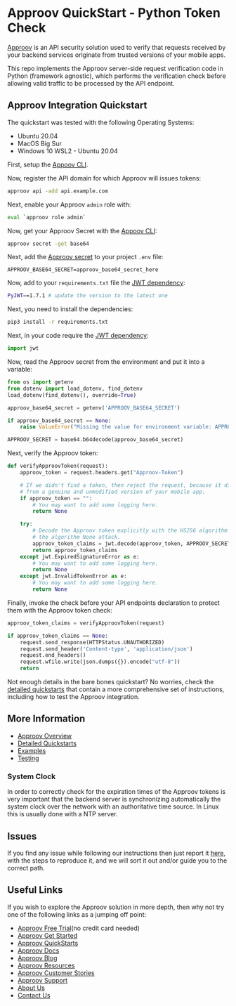 # Approov QuickStart - Python Token Check

[Approov](https://approov.io) is an API security solution used to verify that requests received by your backend services originate from trusted versions of your mobile apps.

This repo implements the Approov server-side request verification code in Python (framework agnostic), which performs the verification check before allowing valid traffic to be processed by the API endpoint.


## Approov Integration Quickstart

The quickstart was tested with the following Operating Systems:

* Ubuntu 20.04
* MacOS Big Sur
* Windows 10 WSL2 - Ubuntu 20.04

First, setup the [Appoov CLI](https://approov.io/docs/latest/approov-installation/index.html#initializing-the-approov-cli).

Now, register the API domain for which Approov will issues tokens:

```bash
approov api -add api.example.com
```

Next, enable your Approov `admin` role with:

```bash
eval `approov role admin`
```

Now, get your Approov Secret with the [Appoov CLI](https://approov.io/docs/latest/approov-installation/index.html#initializing-the-approov-cli):

```bash
approov secret -get base64
```

Next, add the [Approov secret](https://approov.io/docs/latest/approov-usage-documentation/#account-secret-key-export) to your project `.env` file:

```env
APPROOV_BASE64_SECRET=approov_base64_secret_here
```

Now, add to your `requirements.txt` file the [JWT dependency](https://github.com/jpadilla/pyjwt/):

```bash
PyJWT==1.7.1 # update the version to the latest one
```

Next, you need to install the dependencies:

```bash
pip3 install -r requirements.txt
```

Next, in your code require the [JWT dependency](https://github.com/jpadilla/pyjwt/):

```python
import jwt
```

Now, read the Approov secret from the environment and put it into a variable:

```python
from os import getenv
from dotenv import load_dotenv, find_dotenv
load_dotenv(find_dotenv(), override=True)

approov_base64_secret = getenv('APPROOV_BASE64_SECRET')

if approov_base64_secret == None:
    raise ValueError("Missing the value for environment variable: APPROOV_BASE64_SECRET")

APPROOV_SECRET = base64.b64decode(approov_base64_secret)
```

Next, verify the Approov token:

```python
def verifyApproovToken(request):
    approov_token = request.headers.get("Approov-Token")

    # If we didn't find a token, then reject the request, because it didn't come
    # from a genuine and unmodified version of your mobile app.
    if approov_token == "":
        # You may want to add some logging here.
        return None

    try:
        # Decode the Approov token explicitly with the HS256 algorithm to avoid
        # the algorithm None attack.
        approov_token_claims = jwt.decode(approov_token, APPROOV_SECRET, algorithms=['HS256'])
        return approov_token_claims
    except jwt.ExpiredSignatureError as e:
        # You may want to add some logging here.
        return None
    except jwt.InvalidTokenError as e:
        # You may want to add some logging here.
        return None
```

Finally, invoke the check before your API endpoints declaration to protect them with the Approov token check:

```python
approov_token_claims = verifyApproovToken(request)

if approov_token_claims == None:
    request.send_response(HTTPStatus.UNAUTHORIZED)
    request.send_header('Content-type', 'application/json')
    request.end_headers()
    request.wfile.write(json.dumps({}).encode("utf-8"))
    return
```

Not enough details in the bare bones quickstart? No worries, check the [detailed quickstarts](QUICKSTARTS.md) that contain a more comprehensive set of instructions, including how to test the Approov integration.


## More Information

* [Approov Overview](OVERVIEW.md)
* [Detailed Quickstarts](QUICKSTARTS.md)
* [Examples](EXAMPLES.md)
* [Testing](TESTING.md)

### System Clock

In order to correctly check for the expiration times of the Approov tokens is very important that the backend server is synchronizing automatically the system clock over the network with an authoritative time source. In Linux this is usually done with a NTP server.


## Issues

If you find any issue while following our instructions then just report it [here](https://github.com/approov/quickstart-python-token-check/issues), with the steps to reproduce it, and we will sort it out and/or guide you to the correct path.


## Useful Links

If you wish to explore the Approov solution in more depth, then why not try one of the following links as a jumping off point:

* [Approov Free Trial](https://approov.io/signup)(no credit card needed)
* [Approov Get Started](https://approov.io/product/demo)
* [Approov QuickStarts](https://approov.io/docs/latest/approov-integration-examples/)
* [Approov Docs](https://approov.io/docs)
* [Approov Blog](https://approov.io/blog/)
* [Approov Resources](https://approov.io/resource/)
* [Approov Customer Stories](https://approov.io/customer)
* [Approov Support](https://approov.zendesk.com/hc/en-gb/requests/new)
* [About Us](https://approov.io/company)
* [Contact Us](https://approov.io/contact)
